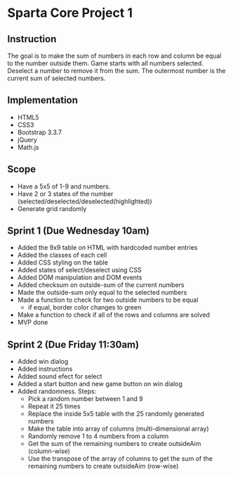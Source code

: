 # Sparta Core Project 1

## Instruction

The goal is to make the sum of numbers in each row and column be equal to the number outside them. Game starts with all numbers selected. Deselect a number to remove it from the sum. The outermost number is the current sum of selected numbers.

## Implementation
- HTML5
- CSS3
- Bootstrap 3.3.7
- jQuery
- Math.js

## Scope
- Have a 5x5 of 1-9 and numbers.
- Have 2 or 3 states of the number (selected/deselected/deselected(highlighted))
- Generate grid randomly

## Sprint 1 (Due Wednesday 10am)
- Added the 9x9 table on HTML with hardcoded number entries
- Added the classes of each cell
- Added CSS styling on the table
- Added states of select/deselect using CSS
- Added DOM manipulation and DOM events
- Added checksum on outside-sum of the current numbers
- Made the outside-sum only equal to the selected numbers
- Made a function to check for two outside numbers to be equal
  - if equal, border color changes to green
- Make a function to check if all of the rows and columns are solved
- MVP done

## Sprint 2 (Due Friday 11:30am)
- Added win dialog
- Added instructions
- Added sound efect for select
- Added a start button and new game button on win dialog
- Added randomness. Steps:
  - Pick a random number between 1 and 9
  - Repeat it 25 times
  - Replace the inside 5x5 table with the 25 randomly generated numbers
  - Make the table into array of columns (multi-dimensional array)
  - Randomly remove 1 to 4 numbers from a column
  - Get the sum of the remaining numbers to create outsideAim (column-wise)
  - Use the transpose of the array of columns to get the sum of the remaining numbers to create outsideAim (row-wise)
